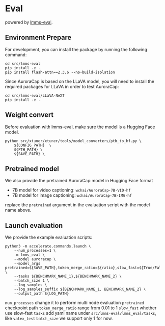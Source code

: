 # Eval
powered by [lmms-eval](https://github.com/EvolvingLMMs-Lab/lmms-eval).

## Environment Prepare

For development, you can install the package by running the following command:
```
cd src/lmms-eval
pip install -e .
pip install flash-attn==2.3.6 --no-build-isolation
```

Since AuroraCap is based on the LLaVA model, you will need to install the required packages for LLaVA in order to test AuroraCap:
```
cd src/lmms-eval/LLaVA-NeXT
pip install -e .
```

## Weight convert
Before evaluation with lmms-eval, make sure the model is a Hugging Face model.
```
python src/xtuner/xtuner/tools/model_converters/pth_to_hf.py \
    ${CONFIG_PATH}  \
    ${PTH_PATH} \
    ${SAVE_PATH} \
```


## Pretrained model
We also provide the pretrained AuroraCap model in Hugging Face format

- 7B model for video captioning: `wchai/AuroraCap-7B-VID-hf`
- 7B model for image captioning: `wchai/AuroraCap-7B-IMG-hf`

replace the `pretrained` argument in the evaluation script with the model name above.

## Launch evaluation
We provide the example evaluation scripts:
```
python3 -m accelerate.commands.launch \
    --num_processes=1 \
    -m lmms_eval \
    --model auroracap \
    --model_args pretrained=${SAVE_PATH},token_merge_ratio=${ratio},slow_fast=${True/False} \
    --tasks ${BENCHMARK_NAME_1},${BENCHMARK_NAME_2} \
    --batch_size 1 \
    --log_samples \
    --log_samples_suffix ${BENCHMARK_NAME_1, BENCHMARK_NAME_2} \
    --output_path ${LOG_PATH}
```
`num_processes` change it to perform multi node evaluation
`pretrained` checkpoint path
`token_merge_ratio` range from 0.01 to 1
`slow_fast` whether use slow-fast
`tasks` add yaml name under `src/lmms-eval/lmms_eval/tasks`, like `vatex_test`
`batch_size` we support only 1 for now.

